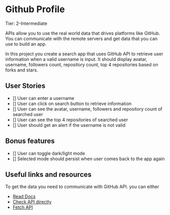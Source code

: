 # Github Profile
Tier: 2-Intermediate

APIs allow you to use the real world data that drives platforms like GitHub. You can communicate with the remote servers and get data that you can use to build an app.

In this project you create a search app that uses GitHub API to retrieve user information when a valid username is input. It should display avatar, username, followers count, repository count, top 4 repositories based on forks and stars.

## User Stories
- [] User can enter a username
- [] User can click on search button to retrieve information
- [] User can see the avatar, username, followers and repository count of searched user
- [] User can see the top 4 repositories of searched user
- [] User should get an alert if the username is not valid

## Bonus features

- [] User can toggle dark/light mode
- [] Selected mode should persist when user comes back to the app again

## Useful links and resources

To get the data you need to communicate with GitHub API. you can either

* [Read Docs](https://docs.github.com/en/rest)
* [Check API directly](https://api.github.com/users/chaharshivam)
* [Fetch API](https://developer.mozilla.org/en-US/docs/Web/API/Fetch_API)